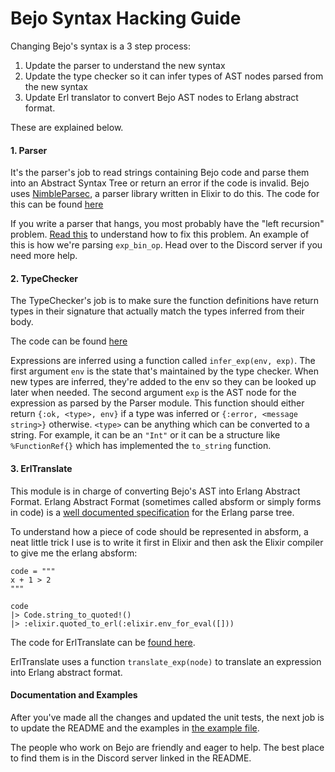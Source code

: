 Bejo Syntax Hacking Guide
=========================

Changing Bejo's syntax is a 3 step process:

1. Update the parser to understand the new syntax
2. Update the type checker so it can infer types of AST nodes parsed from the new syntax
3. Update Erl translator to convert Bejo AST nodes to Erlang abstract format.

These are explained below.

#### 1. Parser

It's the parser's job to read strings containing Bejo code and parse them into
an Abstract Syntax Tree or return an error if the code is invalid.
Bejo uses [NimbleParsec](https://github.com/dashbitco/nimble_parsec), a
parser library written in Elixir to do this. The code for this can be
found [here](https://github.com/bejo-lang/bejo/blob/main/lib/bejo/parser.ex)

If you write a parser that hangs, you most probably have the "left recursion"
problem. [Read this](https://web.cs.wpi.edu/~kal/PLT/PLT4.1.2.html)
to understand how to fix this problem. An example of this is how we're parsing
`exp_bin_op`. Head over to the Discord server if you need more help.

#### 2. TypeChecker

The TypeChecker's job is to make sure the function definitions have return
types in their signature that actually match the types inferred from their body.

The code can be found [here](https://github.com/bejo-lang/bejo/blob/main/lib/bejo/type_checker.ex)

Expressions are inferred using a function called `infer_exp(env, exp)`.
The first argument `env` is the state that's maintained by the type checker.
When new types are inferred, they're added to the env so they can be looked up
later when needed. The second argument `exp` is the AST node for the expression
as parsed by the Parser module. This function should either return `{:ok, <type>, env}`
if a type was inferred or `{:error, <message string>}` otherwise. `<type>` can
be anything which can be converted to a string. For example,
it can be an `"Int"` or it can be a structure like `%FunctionRef{}` which has
implemented the `to_string` function.


#### 3. ErlTranslate

This module is in charge of converting Bejo's AST into Erlang Abstract Format.
Erlang Abstract Format (sometimes called absform or simply forms in code) is
a [well documented specification](https://erlang.org/doc/apps/erts/absform.html)
for the Erlang parse tree.

To understand how a piece of code should be represented in absform, a neat little
trick I use is to write it first in Elixir and then ask the Elixir compiler
to give me the erlang absform:

```
code = """
x + 1 > 2
"""

code
|> Code.string_to_quoted!()
|> :elixir.quoted_to_erl(:elixir.env_for_eval([]))
```

The code for ErlTranslate can be [found here](https://github.com/bejo-lang/bejo/blob/main/lib/bejo/erl_translate.ex).

ErlTranslate uses a function `translate_exp(node)` to translate an expression
into Erlang abstract format.

#### Documentation and Examples

After you've made all the changes and updated the unit tests, the next job is
to update the README and the examples in [the example file](https://github.com/bejo-lang/bejo/blob/main//example.bejo).

The people who work on Bejo are friendly and eager to help. The best place to
find them is in the Discord server linked in the README.
